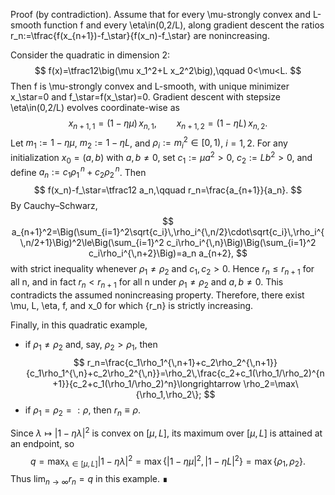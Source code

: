 Proof (by contradiction). Assume that for every \mu-strongly convex and L-smooth function f and every \eta\in(0,2/L), along gradient descent the ratios r_n:=\tfrac{f(x_{n+1})-f_\star}{f(x_n)-f_\star} are nonincreasing.

Consider the quadratic in dimension 2:
$$
 f(x)=\tfrac12\big(\mu x_1^2+L x_2^2\big),\qquad 0<\mu<L.
$$
Then f is \mu-strongly convex and L-smooth, with unique minimizer x_\star=0 and f_\star=f(x_\star)=0. Gradient descent with stepsize \eta\in(0,2/L) evolves coordinate-wise as
$$
 x_{n+1,1}=(1-\eta\mu)\,x_{n,1},\qquad x_{n+1,2}=(1-\eta L)\,x_{n,2}.
$$
Let $m_1:=1-\eta\mu$, $m_2:=1-\eta L$, and $\rho_i:=m_i^2\in[0,1)$, $i=1,2$. For any initialization $x_0=(a,b)$ with $a,b\ne0$, set $c_1:=\mu a^2>0$, $c_2:=L b^2>0$, and define $a_n:=c_1\rho_1^{\,n}+c_2\rho_2^{\,n}$. Then
$$
 f(x_n)-f_\star=\tfrac12 a_n,\qquad r_n=\frac{a_{n+1}}{a_n}.
$$
By Cauchy–Schwarz,
$$
 a_{n+1}^2=\Big(\sum_{i=1}^2\sqrt{c_i}\,\rho_i^{\,n/2}\cdot\sqrt{c_i}\,\rho_i^{\,n/2+1}\Big)^2\le\Big(\sum_{i=1}^2 c_i\rho_i^{\,n}\Big)\Big(\sum_{i=1}^2 c_i\rho_i^{\,n+2}\Big)=a_n a_{n+2},
$$
with strict inequality whenever $\rho_1\ne\rho_2$ and $c_1,c_2>0$. Hence $r_n\le r_{n+1}$ for all n, and in fact $r_n<r_{n+1}$ for all n under $\rho_1\ne\rho_2$ and $a,b\ne0$. This contradicts the assumed nonincreasing property. Therefore, there exist \mu, L, \eta, f, and x_0 for which \{r_n\} is strictly increasing.

Finally, in this quadratic example,
- if $\rho_1\ne\rho_2$ and, say, $\rho_2>\rho_1$, then
$$
 r_n=\frac{c_1\rho_1^{\,n+1}+c_2\rho_2^{\,n+1}}{c_1\rho_1^{\,n}+c_2\rho_2^{\,n}}=\rho_2\,\frac{c_2+c_1(\rho_1/\rho_2)^{n+1}}{c_2+c_1(\rho_1/\rho_2)^n}\longrightarrow \rho_2=\max\{\rho_1,\rho_2\};
$$
- if $\rho_1=\rho_2=:\rho$, then $r_n\equiv\rho$.

Since $\lambda\mapsto |1-\eta\lambda|^2$ is convex on $[\mu,L]$, its maximum over $[\mu,L]$ is attained at an endpoint, so
$$
 q=\max_{\lambda\in[\mu,L]}|1-\eta\lambda|^2=\max\{|1-\eta\mu|^2,|1-\eta L|^2\}=\max\{\rho_1,\rho_2\}.
$$
Thus $\lim_{n\to\infty} r_n=q$ in this example. ∎